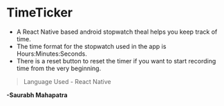 # TimeTicker
* A React Native based android stopwatch theal helps you keep track of time.
* The time format for the stopwatch used in the app is Hours:Minutes:Seconds.
* There is a reset button to reset the timer if you want to start recording time from the very beginning.

> Language Used - React Native

**-Saurabh Mahapatra**
